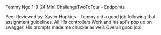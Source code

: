 Tommy Ngo
1-9-24
Mini ChallengeTwoToFour - Endpoints

Peer Reviewed by: Xavier Hopkins - Tommy did a good job following that assignment guidelines. All His controllers Work and his api's pop up on swagger. His prompts made me chuckle as well. Overall good job!
